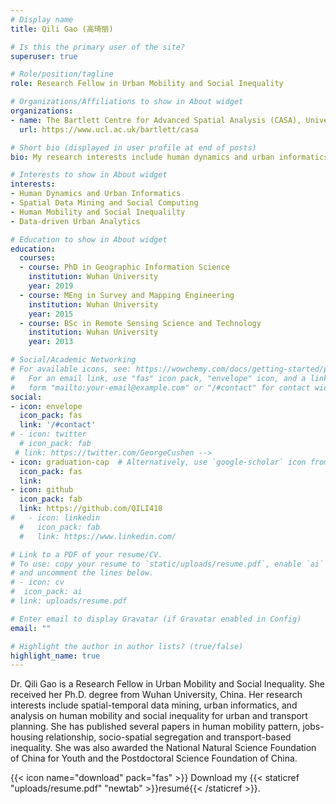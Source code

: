 ```yaml
---
# Display name
title: Qili Gao (高琦丽)

# Is this the primary user of the site?
superuser: true

# Role/position/tagline
role: Research Fellow in Urban Mobility and Social Inequality

# Organizations/Affiliations to show in About widget
organizations:
- name: The Bartlett Centre for Advanced Spatial Analysis (CASA), University College London (UCL)
  url: https://www.ucl.ac.uk/bartlett/casa

# Short bio (displayed in user profile at end of posts)
bio: My research interests include human dynamics and urban informatics.

# Interests to show in About widget
interests:
- Human Dynamics and Urban Informatics
- Spatial Data Mining and Social Computing
- Human Mobility and Social Inequalilty
- Data-driven Urban Analytics

# Education to show in About widget
education:
  courses:
  - course: PhD in Geographic Information Science
    institution: Wuhan University
    year: 2019
  - course: MEng in Survey and Mapping Engineering
    institution: Wuhan University
    year: 2015
  - course: BSc in Remote Sensing Science and Technology
    institution: Wuhan University
    year: 2013

# Social/Academic Networking
# For available icons, see: https://wowchemy.com/docs/getting-started/page-builder/#icons
#   For an email link, use "fas" icon pack, "envelope" icon, and a link in the
#   form "mailto:your-email@example.com" or "/#contact" for contact widget.
social:
- icon: envelope
  icon_pack: fas
  link: '/#contact'
# - icon: twitter
  # icon_pack: fab
 # link: https://twitter.com/GeorgeCushen -->
- icon: graduation-cap  # Alternatively, use `google-scholar` icon from `ai` icon pack
  icon_pack: fas
  link: 
- icon: github
  icon_pack: fab
  link: https://github.com/QILI418
#   - icon: linkedin
  #   icon_pack: fab
  #   link: https://www.linkedin.com/

# Link to a PDF of your resume/CV.
# To use: copy your resume to `static/uploads/resume.pdf`, enable `ai` icons in `params.toml`, 
# and uncomment the lines below.
# - icon: cv
#  icon_pack: ai
# link: uploads/resume.pdf

# Enter email to display Gravatar (if Gravatar enabled in Config)
email: ""

# Highlight the author in author lists? (true/false)
highlight_name: true
---
```


Dr. Qili Gao is a Research Fellow in Urban Mobility and Social Inequality. She received her Ph.D. degree from Wuhan University, China. Her research interests include spatial-temporal data mining, urban informatics, and analysis on human mobility and social inequality for urban and transport planning. She has published several papers in human mobility pattern, jobs-housing relationship, socio-spatial segregation and transport-based inequality. She was also awarded the National Natural Science Foundation of China for Youth and the Postdoctoral Science Foundation of China.

{{< icon name="download" pack="fas" >}} Download my {{< staticref "uploads/resume.pdf" "newtab" >}}resumé{{< /staticref >}}.
